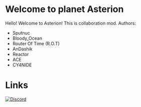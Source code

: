 # Welcome to planet Asterion
Hello! Welcome to Asterion!
This is collaboration mod.
Authors:
- Sputnuc
- Bloody_Ocean
- Router Of Time (R.O.T)
- AnDashik
- Reactor
- ACE
- CY4NIDE

# Links
[![Discord](https://img.shields.io/discord/1278276676811358238?style=for-the-badge&color=ff9199&logo=discord&label=Asterion%20Server)](https://discord.gg/PcTnJ96mwf)

